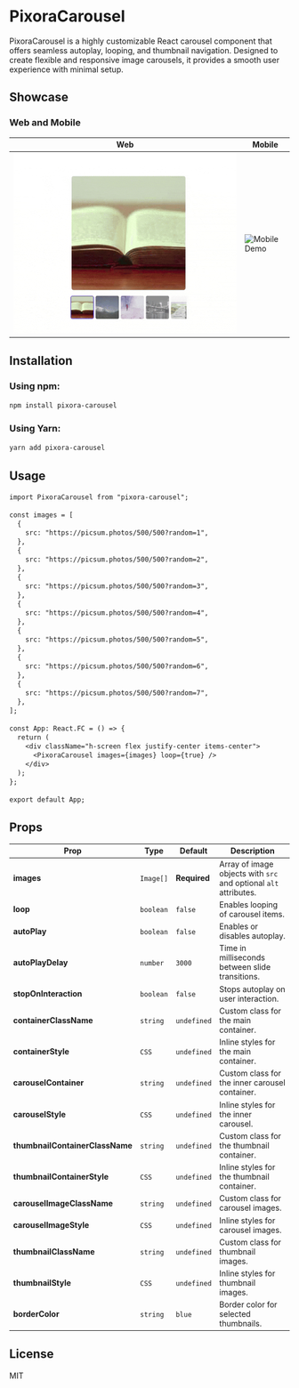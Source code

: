 # PixoraCarousel

PixoraCarousel is a highly customizable React carousel component that offers seamless autoplay, looping, and thumbnail navigation. Designed to create flexible and responsive image carousels, it provides a smooth user experience with minimal setup.

## Showcase

### Web and Mobile

| Web                                                                                            | Mobile                                                                                               |
| ---------------------------------------------------------------------------------------------- | ---------------------------------------------------------------------------------------------------- |
| ![Web Demo](https://github.com/roshab007/pixora-carousel/blob/main/gifs/PixoracarouselWeb.gif) | ![Mobile Demo](https://github.com/roshab007/pixora-carousel/blob/main/gifs/PixoraCarouselMobile.gif) |

## Installation

### Using npm:

```sh
npm install pixora-carousel
```

### Using Yarn:

```sh
yarn add pixora-carousel
```

## Usage

```tsx
import PixoraCarousel from "pixora-carousel";

const images = [
  {
    src: "https://picsum.photos/500/500?random=1",
  },
  {
    src: "https://picsum.photos/500/500?random=2",
  },
  {
    src: "https://picsum.photos/500/500?random=3",
  },
  {
    src: "https://picsum.photos/500/500?random=4",
  },
  {
    src: "https://picsum.photos/500/500?random=5",
  },
  {
    src: "https://picsum.photos/500/500?random=6",
  },
  {
    src: "https://picsum.photos/500/500?random=7",
  },
];

const App: React.FC = () => {
  return (
    <div className="h-screen flex justify-center items-center">
      <PixoraCarousel images={images} loop={true} />
    </div>
  );
};

export default App;
```

## Props

| Prop                            | Type      | Default      | Description                                                      |
| ------------------------------- | --------- | ------------ | ---------------------------------------------------------------- |
| **images**                      | `Image[]` | **Required** | Array of image objects with `src` and optional `alt` attributes. |
| **loop**                        | `boolean` | `false`      | Enables looping of carousel items.                               |
| **autoPlay**                    | `boolean` | `false`      | Enables or disables autoplay.                                    |
| **autoPlayDelay**               | `number`  | `3000`       | Time in milliseconds between slide transitions.                  |
| **stopOnInteraction**           | `boolean` | `false`      | Stops autoplay on user interaction.                              |
| **containerClassName**          | `string`  | `undefined`  | Custom class for the main container.                             |
| **containerStyle**              | `CSS`     | `undefined`  | Inline styles for the main container.                            |
| **carouselContainer**           | `string`  | `undefined`  | Custom class for the inner carousel container.                   |
| **carouselStyle**               | `CSS`     | `undefined`  | Inline styles for the inner carousel.                            |
| **thumbnailContainerClassName** | `string`  | `undefined`  | Custom class for the thumbnail container.                        |
| **thumbnailContainerStyle**     | `CSS`     | `undefined`  | Inline styles for the thumbnail container.                       |
| **carouselImageClassName**      | `string`  | `undefined`  | Custom class for carousel images.                                |
| **carouselImageStyle**          | `CSS`     | `undefined`  | Inline styles for carousel images.                               |
| **thumbnailClassName**          | `string`  | `undefined`  | Custom class for thumbnail images.                               |
| **thumbnailStyle**              | `CSS`     | `undefined`  | Inline styles for thumbnail images.                              |
| **borderColor**                 | `string`  | `blue`       | Border color for selected thumbnails.                            |

## License

MIT
